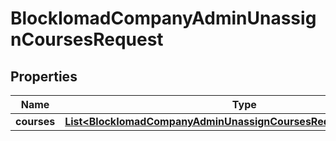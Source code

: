 

# BlockIomadCompanyAdminUnassignCoursesRequest


## Properties

| Name | Type | Description | Notes |
|------------ | ------------- | ------------- | -------------|
|**courses** | [**List&lt;BlockIomadCompanyAdminUnassignCoursesRequestCoursesInner&gt;**](BlockIomadCompanyAdminUnassignCoursesRequestCoursesInner.md) |  |  |



